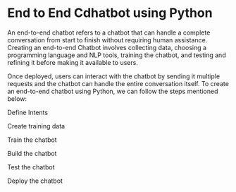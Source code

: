 # End to End Cdhatbot using Python

An end-to-end chatbot refers to a chatbot that can handle a complete conversation from start to finish without requiring human assistance. Creating an end-to-end Chatbot involves collecting data, choosing a programming language and NLP tools, training the chatbot, and testing and refining it before making it available to users.

Once deployed, users can interact with the chatbot by sending it multiple requests and the chatbot can handle the entire conversation itself. To create an end-to-end chatbot using Python, we can follow the steps mentioned below:

Define Intents

 Create training data

Train the chatbot

Build the chatbot

Test the chatbot

Deploy the chatbot
